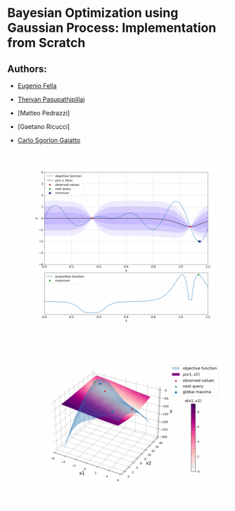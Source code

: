 # Bayesian Optimization using Gaussian Process: Implementation from Scratch

## Authors:
- [Eugenio Fella](https://github.com/eugeniofella)
- [Theivan Pasupathipillai](https://github.com/TheivanPasu)
- [Matteo Pedrazzi]
- [Gaetano Ricucci]
- [Carlo Sgorlon Gaiatto](https://github.com/carlosgorlongaiatto)

  ![Alt Text](https://github.com/carlosgorlongaiatto/ITI_Project/blob/main/resources/GIFs/BO_1D.gif)
  ![Alt Text](https://github.com/carlosgorlongaiatto/ITI_Project/blob/main/resources/GIFs/BO_2D.gif)

